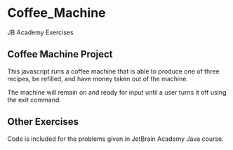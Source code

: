 # Coffee_Machine
JB Academy Exercises

## Coffee Machine Project
This javascript runs a coffee machine that is able to produce one of three recipes, be refilled, and have money taken out of the machine.

The machine will remain on and ready for input until a user turns it off using the exit command.

## Other Exercises
Code is included for the problems given in JetBrain Academy Java course.
